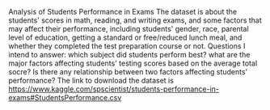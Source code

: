 Analysis of Students Performance in Exams
The dataset is about the students' scores in math, reading, and writing exams, and some factors that may affect their performance, including students' gender, race, parental level of education, getting a standard or free/reduced lunch meal, and whether they completed the test preparation course or not.
Questions I intend to answer:
which subject did students perform best?
what are the major factors affecting students' testing scores based on the average total socre?
Is there any relationship between two factors affecting students' performance?
The link to download the dataset is https://www.kaggle.com/spscientist/students-performance-in-exams#StudentsPerformance.csv
